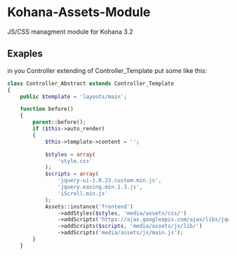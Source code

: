 Kohana-Assets-Module
====================

JS/CSS managment module for Kohana 3.2

## Exaples
in you Controller extending of Controller_Template put some like this: 
```php
class Controller_Abstract extends Controller_Template
{
    public $template = 'layouts/main';

    function before()
    {
        parent::before();
        if ($this->auto_render)
        {
            $this->template->content = '';

            $styles = array(
                'style.css'
            );
            $scripts = array(
                'jquery-ui-1.8.23.custom.min.js',
                'jquery.easing.min.1.3.js',
                'iScroll.min.js'
            );
            Assets::instance('frontend')
                ->addStyles($styles, 'media/assets/css/')
                ->addScripts('https://ajax.googleapis.com/ajax/libs/jquery/1.8.2/jquery.min.js')
                ->addScripts($scripts, 'media/assets/js/lib/')
                ->addScripts('media/assets/js/main.js');
        }
    }

```